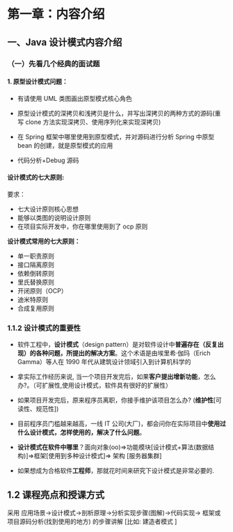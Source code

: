 # 第一章：内容介绍


## 一、Java 设计模式内容介绍

### （一）先看几个经典的面试题

#### 1. 原型设计模式问题：

- 有请使用 UML 类图画出原型模式核心角色
- 原型设计模式的深拷贝和浅拷贝是什么，并写出深拷贝的两种方式的源码(重写 clone 方法实现深拷贝、使用序列化来实现深拷贝)
- 在 Spring 框架中哪里使用到原型模式，并对源码进行分析
Spring  中原型  bean  的创建，就是原型模式的应用

- 代码分析+Debug 源码

#### 设计模式的七大原则: 
要求：
* 七大设计原则核心思想 
* 能够以类图的说明设计原则 
* 在项目实际开发中，你在哪里使用到了 ocp 原则

**设计模式常用的七大原则：**
- 单一职责原则
- 接口隔离原则
- 依赖倒转原则
- 里氏替换原则
- 开闭原则（OCP）
- 迪米特原则
- 合成复用原则


### 1.1.2 设计模式的重要性

- 软件工程中，**设计模式**（design  pattern）是对软件设计中**普遍存在（反复出现）**的各种问题，所提出的**解决方案**。这个术语是由埃里希·伽玛（Erich  Gamma）等人在 1990 年代从建筑设计领域引入到计算机科学的

- 拿实际工作经历来说, 当一个项目开发完后，如果**客户提出增新功能**，怎么办?。（可扩展性,使用设计模式，软件具有很好的扩展性）
- 如果项目开发完后，原来程序员离职，你接手维护该项目怎么办? (**维护性**[可读性、规范性])

- 目前程序员门槛越来越高，一线 IT 公司(大厂)，都会问你在实际项目中**使用过什么设计模式，怎样使用的，解决了什么问题**。

- **设计模式在软件中哪里**？面向对象(oo)=>功能模块[设计模式+算法(数据结构)]=>框架[使用到多种设计模式]=> 架构 [服务器集群]

- 如果想成为合格软件**工程师**，那就花时间来研究下设计模式是非常必要的.

## 1.2 课程亮点和授课方式

采用  应用场景->设计模式->剖析原理->分析实现步骤(图解)->代码实现-> 框架或项目源码分析(找到使用的地方) 的步骤讲解 [比如: 建造者模式 ]

